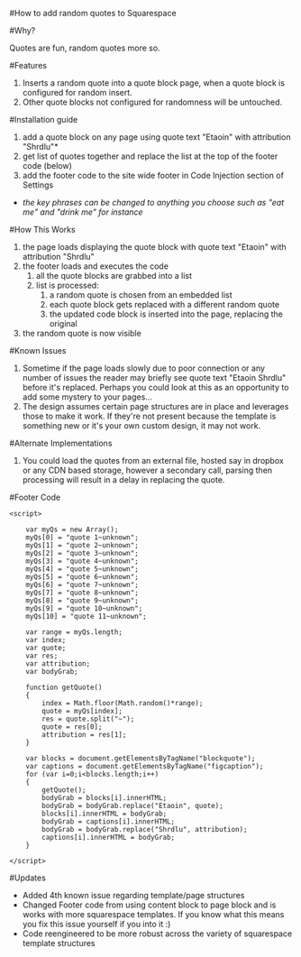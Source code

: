 #How to add random quotes to Squarespace

#Why?

Quotes are fun, random quotes more so.

#Features

1. Inserts a random quote into a quote block page, when a quote block is configured for random insert.
2. Other quote blocks not configured for randomness will be untouched.

#Installation guide

1. add a quote block on any page using quote text "Etaoin" with attribution "Shrdlu"*
2. get list of quotes together and replace the list at the top of the footer code (below)
3. add the footer code to the site wide footer in Code Injection section of Settings

* *the key phrases can be changed to anything you choose such as "eat me" and "drink me" for instance*

#How This Works

1. the page loads displaying the quote block with quote text "Etaoin" with attribution "Shrdlu"
2. the footer loads and executes the code
	1. all the quote blocks are grabbed into a list
	2. list is processed:
		1. a random quote is chosen from an embedded list
		2. each quote block gets replaced with a different random quote
		3. the updated code block is inserted into the page, replacing the original
3. the random quote is now visible

#Known Issues

1. Sometime if the page loads slowly due to poor connection or any number of issues the reader may briefly see quote text "Etaoin Shrdlu" before it's replaced. Perhaps you could look at this as an opportunity to add some mystery to your pages...
3. The design assumes certain page structures are in place and leverages those to make it work. If they're not present because the template is something new or it's your own custom design, it may not work.

#Alternate Implementations

1. You could load the quotes from an external file, hosted say in dropbox or any CDN based storage, however a secondary call, parsing then processing will result in a delay in replacing the quote.

#Footer Code

	<script>
	
		var myQs = new Array();
		myQs[0] = "quote 1~unknown";
		myQs[1] = "quote 2~unknown";
		myQs[2] = "quote 3~unknown";
		myQs[3] = "quote 4~unknown";
	    myQs[4] = "quote 5~unknown";
	    myQs[5] = "quote 6~unknown";
	    myQs[6] = "quote 7~unknown";
	    myQs[7] = "quote 8~unknown";
	    myQs[8] = "quote 9~unknown";
	    myQs[9] = "quote 10~unknown";
	    myQs[10] = "quote 11~unknown";
	
		var range = myQs.length;
	  	var index;
	  	var quote;
	  	var res;
	  	var attribution;
	  	var bodyGrab;
	  
		function getQuote()
		{
			index = Math.floor(Math.random()*range);
			quote = myQs[index];
			res = quote.split("~");
			quote = res[0];
			attribution = res[1];
		}
	  	
		var blocks = document.getElementsByTagName("blockquote");
		var captions = document.getElementsByTagName("figcaption");
		for (var i=0;i<blocks.length;i++)
		{
			getQuote();
			bodyGrab = blocks[i].innerHTML;
			bodyGrab = bodyGrab.replace("Etaoin", quote);
			blocks[i].innerHTML = bodyGrab;
			bodyGrab = captions[i].innerHTML;
			bodyGrab = bodyGrab.replace("Shrdlu", attribution);
			captions[i].innerHTML = bodyGrab;
		}
	
	</script>

#Updates

* Added 4th known issue regarding template/page structures
* Changed Footer code from using content block to page block and is works with more squarespace templates. If you know what this means you fix this issue yourself if you into it :)
* Code reengineered to be more robust across the variety of squarespace template structures

